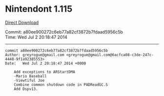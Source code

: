 # Nintendont 1.115
[Direct Download](./Nintendont.zip)

Commit: a80ee900272c6eb77a82cf3872b7fdaad5956c5b  
Time: Wed Jul 2 20:18:47 2014   

-----

```
commit a80ee900272c6eb77a82cf3872b7fdaad5956c5b
Author: greyrogue@gmail.com <greyrogue@gmail.com@6acfca08-c3de-247c-4448-9f1a92385553>
Date:   Wed Jul 2 20:18:47 2014 +0000

    Add exceptions to ARStartDMA
    -Mario Baseball
    -Viewtiful Joe
    Combine common shutdown code in PADReadGC.S
    Add Dspv13.
```
